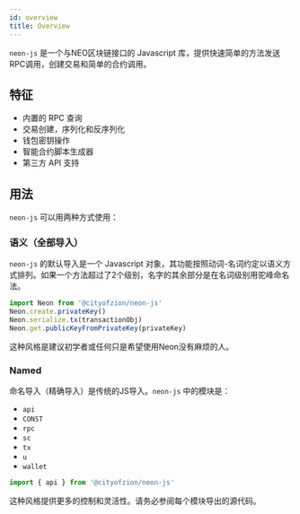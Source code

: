```yaml
---
id: overview
title: Overview
---
```


`neon-js` 是一个与NEO区块链接口的 Javascript 库，提供快速简单的方法发送RPC调用，创建交易和简单的合约调用。

## 特征

- 内置的 RPC 查询
- 交易创建，序列化和反序列化
- 钱包密钥操作
- 智能合约脚本生成器
- 第三方 API 支持

## 用法

`neon-js` 可以用两种方式使用：

### 语义（全部导入）

`neon-js` 的默认导入是一个 Javascript 对象，其功能按照动词-名词约定以语义方式排列。如果一个方法超过了2个级别，名字的其余部分是在名词级别用驼峰命名法。

```js
import Neon from '@cityofzion/neon-js'
Neon.create.privateKey()
Neon.serialize.tx(transactionObj)
Neon.get.publicKeyFromPrivateKey(privateKey)
```

这种风格是建议初学者或任何只是希望使用Neon没有麻烦的人。

### Named

命名导入（精确导入）是传统的JS导入。`neon-js` 中的模块是：

- `api`
- `CONST`
- `rpc`
- `sc`
- `tx`
- `u`
- `wallet`

```js
import { api } from '@cityofzion/neon-js'
```

这种风格提供更多的控制和灵活性。请务必参阅每个模块导出的源代码。
